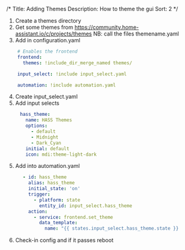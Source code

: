 /*
Title: Adding Themes
Description: How to theme the gui
Sort: 2
*/

1. Create a themes directory
2. Get some themes from https://community.home-assistant.io/c/projects/themes NB: call the files themename.yaml
3. Add in configuration.yaml  
````yaml  
    # Enables the frontend
    frontend:
      themes: !include_dir_merge_named themes/

    input_select: !include input_select.yaml

    automation: !include automation.yaml
````
4. Create input_select.yaml
5. Add input selects 
````yaml
     hass_theme:
       name: HASS Themes
       options:
         - default
         - Midnight
         - Dark_Cyan
       initial: default
       icon: mdi:theme-light-dark
````
5. Add into automation.yaml
````yaml
      - id: hass_theme
        alias: hass_theme
        initial_state: 'on'
        trigger:
          - platform: state
            entity_id: input_select.hass_theme
        action:
          - service: frontend.set_theme
            data_template:
              name: "{{ states.input_select.hass_theme.state }}
````
6. Check-in config and if it passes reboot
